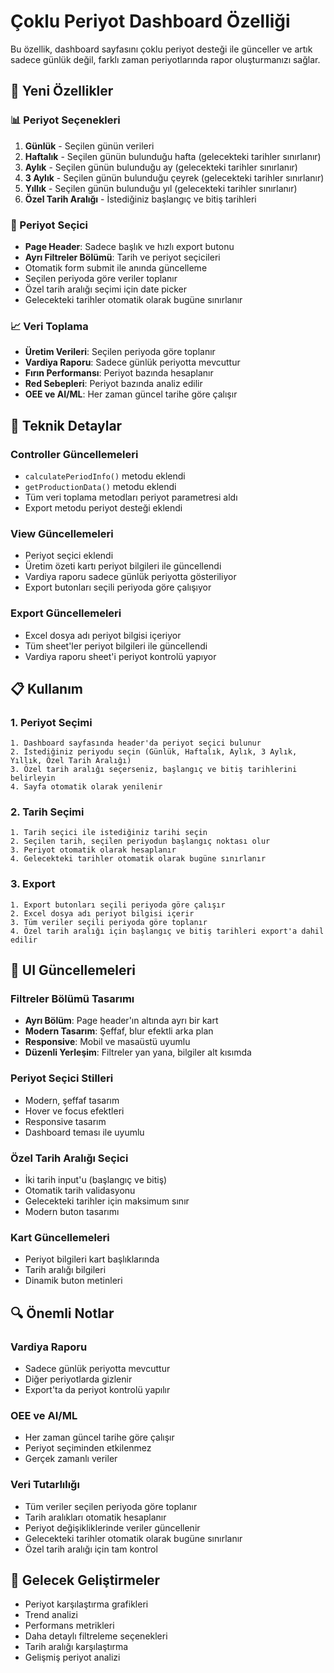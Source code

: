 # Çoklu Periyot Dashboard Özelliği

Bu özellik, dashboard sayfasını çoklu periyot desteği ile günceller ve artık sadece günlük değil, farklı zaman periyotlarında rapor oluşturmanızı sağlar.

## 🚀 Yeni Özellikler

### 📊 Periyot Seçenekleri

1. **Günlük** - Seçilen günün verileri
2. **Haftalık** - Seçilen günün bulunduğu hafta (gelecekteki tarihler sınırlanır)
3. **Aylık** - Seçilen günün bulunduğu ay (gelecekteki tarihler sınırlanır)
4. **3 Aylık** - Seçilen günün bulunduğu çeyrek (gelecekteki tarihler sınırlanır)
5. **Yıllık** - Seçilen günün bulunduğu yıl (gelecekteki tarihler sınırlanır)
6. **Özel Tarih Aralığı** - İstediğiniz başlangıç ve bitiş tarihleri

### 🎯 Periyot Seçici

-   **Page Header**: Sadece başlık ve hızlı export butonu
-   **Ayrı Filtreler Bölümü**: Tarih ve periyot seçicileri
-   Otomatik form submit ile anında güncelleme
-   Seçilen periyoda göre veriler toplanır
-   Özel tarih aralığı seçimi için date picker
-   Gelecekteki tarihler otomatik olarak bugüne sınırlanır

### 📈 Veri Toplama

-   **Üretim Verileri**: Seçilen periyoda göre toplanır
-   **Vardiya Raporu**: Sadece günlük periyotta mevcuttur
-   **Fırın Performansı**: Periyot bazında hesaplanır
-   **Red Sebepleri**: Periyot bazında analiz edilir
-   **OEE ve AI/ML**: Her zaman güncel tarihe göre çalışır

## 🔧 Teknik Detaylar

### Controller Güncellemeleri

-   `calculatePeriodInfo()` metodu eklendi
-   `getProductionData()` metodu eklendi
-   Tüm veri toplama metodları periyot parametresi aldı
-   Export metodu periyot desteği eklendi

### View Güncellemeleri

-   Periyot seçici eklendi
-   Üretim özeti kartı periyot bilgileri ile güncellendi
-   Vardiya raporu sadece günlük periyotta gösteriliyor
-   Export butonları seçili periyoda göre çalışıyor

### Export Güncellemeleri

-   Excel dosya adı periyot bilgisi içeriyor
-   Tüm sheet'ler periyot bilgileri ile güncellendi
-   Vardiya raporu sheet'i periyot kontrolü yapıyor

## 📋 Kullanım

### 1. Periyot Seçimi

```
1. Dashboard sayfasında header'da periyot seçici bulunur
2. İstediğiniz periyodu seçin (Günlük, Haftalık, Aylık, 3 Aylık, Yıllık, Özel Tarih Aralığı)
3. Özel tarih aralığı seçerseniz, başlangıç ve bitiş tarihlerini belirleyin
4. Sayfa otomatik olarak yenilenir
```

### 2. Tarih Seçimi

```
1. Tarih seçici ile istediğiniz tarihi seçin
2. Seçilen tarih, seçilen periyodun başlangıç noktası olur
3. Periyot otomatik olarak hesaplanır
4. Gelecekteki tarihler otomatik olarak bugüne sınırlanır
```

### 3. Export

```
1. Export butonları seçili periyoda göre çalışır
2. Excel dosya adı periyot bilgisi içerir
3. Tüm veriler seçili periyoda göre toplanır
4. Özel tarih aralığı için başlangıç ve bitiş tarihleri export'a dahil edilir
```

## 🎨 UI Güncellemeleri

### Filtreler Bölümü Tasarımı

-   **Ayrı Bölüm**: Page header'ın altında ayrı bir kart
-   **Modern Tasarım**: Şeffaf, blur efektli arka plan
-   **Responsive**: Mobil ve masaüstü uyumlu
-   **Düzenli Yerleşim**: Filtreler yan yana, bilgiler alt kısımda

### Periyot Seçici Stilleri

-   Modern, şeffaf tasarım
-   Hover ve focus efektleri
-   Responsive tasarım
-   Dashboard teması ile uyumlu

### Özel Tarih Aralığı Seçici

-   İki tarih input'u (başlangıç ve bitiş)
-   Otomatik tarih validasyonu
-   Gelecekteki tarihler için maksimum sınır
-   Modern buton tasarımı

### Kart Güncellemeleri

-   Periyot bilgileri kart başlıklarında
-   Tarih aralığı bilgileri
-   Dinamik buton metinleri

## 🔍 Önemli Notlar

### Vardiya Raporu

-   Sadece günlük periyotta mevcuttur
-   Diğer periyotlarda gizlenir
-   Export'ta da periyot kontrolü yapılır

### OEE ve AI/ML

-   Her zaman güncel tarihe göre çalışır
-   Periyot seçiminden etkilenmez
-   Gerçek zamanlı veriler

### Veri Tutarlılığı

-   Tüm veriler seçilen periyoda göre toplanır
-   Tarih aralıkları otomatik hesaplanır
-   Periyot değişikliklerinde veriler güncellenir
-   Gelecekteki tarihler otomatik olarak bugüne sınırlanır
-   Özel tarih aralığı için tam kontrol

## 🚀 Gelecek Geliştirmeler

-   Periyot karşılaştırma grafikleri
-   Trend analizi
-   Performans metrikleri
-   Daha detaylı filtreleme seçenekleri
-   Tarih aralığı karşılaştırma
-   Gelişmiş periyot analizi
